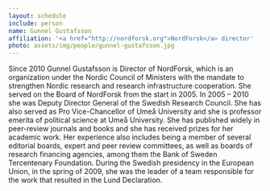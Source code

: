```yaml
---
layout: schedule
include: person
name: Gunnel Gustafsson
affiliation: '<a href="http://nordforsk.org">NordForsk</a> director'
photo: assets/img/people/gunnel-gustafsson.jpg
---
```


Since 2010 Gunnel Gustafsson is Director of NordForsk, which is an organization
under the Nordic Council of Ministers with the mandate to strengthen Nordic
research and research infrastructure cooperation. She served on the Board of
NordForsk from the start in 2005. In 2005 – 2010 she was Deputy Director
General of the Swedish Research Council. She has also served as Pro
Vice-Chancellor of Umeå University and she is professor emerita of political
science at Umeå University.  She has published widely in peer-review journals
and books and she has received prizes for her academic work. Her experience
also includes being a member of several editorial  boards, expert and peer
review committees, as well as  boards of research financing agencies, among
them the Bank of Sweden Tercentenary Foundation. During the Swedish presidency
in the European Union, in the spring of 2009, she was the leader of a team
responsible for the work that resulted in the Lund Declaration.
